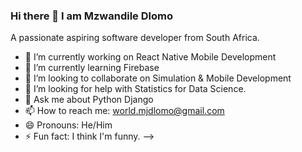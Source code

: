 ### Hi there 👋 I am Mzwandile Dlomo

A passionate aspiring software developer from South Africa.

- 🔭 I’m currently working on React Native Mobile Development
- 🌱 I’m currently learning Firebase
- 👯 I’m looking to collaborate on Simulation & Mobile Development
- 🤔 I’m looking for help with Statistics for Data Science.
- 💬 Ask me about Python Django
- 📫 How to reach me: world.mjdlomo@gmail.com
- 😄 Pronouns: He/Him
- ⚡ Fun fact: I think I'm funny.
-->
